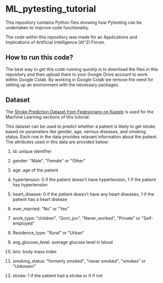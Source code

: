 # ML_pytesting_tutorial

This repository contains Python files showing how Pytesting can be undertaken to improve code functionality.

The code within this repository was made for an Applications and Implications of Artificial Intelligence (AI^2) Forum.


## How to run this code?

The best way to get this code running quickly is to download the files in this repository and then upload them to your Google Drive account to work within Google Colab. By working in Google Colab we remove the need for setting up an environment with the necessary packages.


## Dataset

The [Stroke Prediction Dataset from Fedesoriano on Kaggle](https://www.kaggle.com/datasets/fedesoriano/stroke-prediction-dataset) is used for the Machine Learning sections of this tutorial.

This dataset can be used to predict whether a patient is likely to get stroke based on parameters like gender, age, various diseases, and smoking status. Each row in the data provides relavant information about the patient. The attributes used in this data are provided below:

1) id: unique identifier
   
3) gender: "Male", "Female" or "Other"
    
5) age: age of the patient
   
7) hypertension: 0 if the patient doesn't have hypertension, 1 if the patient has hypertension
   
9) heart_disease: 0 if the patient doesn't have any heart diseases, 1 if the patient has a heart disease
    
11) ever_married: "No" or "Yes"
    
13) work_type: "children", "Govt_jov", "Never_worked", "Private" or "Self-employed"
    
15) Residence_type: "Rural" or "Urban"
    
17) avg_glucose_level: average glucose level in blood
    
19) bmi: body mass index
    
21) smoking_status: "formerly smoked", "never smoked", "smokes" or "Unknown"
    
23) stroke: 1 if the patient had a stroke or 0 if not
